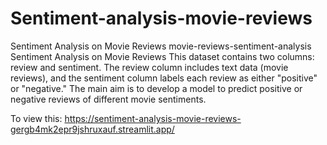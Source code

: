 # Sentiment-analysis-movie-reviews
Sentiment Analysis on Movie Reviews
movie-reviews-sentiment-analysis
Sentiment Analysis on Movie Reviews This dataset contains two columns: review and sentiment. 
The review column includes text data (movie reviews), and the sentiment column labels each review as either "positive" or "negative." 
The main aim is to develop a model to predict positive or negative reviews of different movie sentiments.

To view this: https://sentiment-analysis-movie-reviews-gergb4mk2epr9jshruxauf.streamlit.app/

